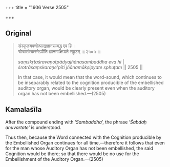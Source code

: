 +++
title = "1606 Verse 2505"

+++
## Original 
>
> संस्कृतश्रवणोत्पाद्यज्ञानसम्बद्ध एव हि ।  
> श्रोत्रासंस्करणेऽपीति ज्ञानमाक्षिप्यते स्फुटम् ॥ २५०५ ॥ 
>
> *saṃskṛtaśravaṇotpādyajñānasambaddha eva hi* \|  
> *śrotrāsaṃskaraṇe'pīti jñānamākṣipyate sphuṭam* \|\| 2505 \|\| 
>
> In that case, it would mean that the word-sound, which continues to be inseparably related to the cognition producible of the embellished auditory organ, would be clearly present even when the auditory organ has not been embellished.—(2505)



## Kamalaśīla

After the compound ending with ‘*Sambaddha*’, the phrase ‘*Śabdaḥ anuvartate*’ is understood.

Thus then, because the Word connected with the Cognition producible by the Embellished Organ continues for all time,—therefore it follows that even for the man whose Auditory Organ has not been embellished, the said Cognition would be there; so that there would be no use for the Embellishment of the Auditory Organ.—(2505)


